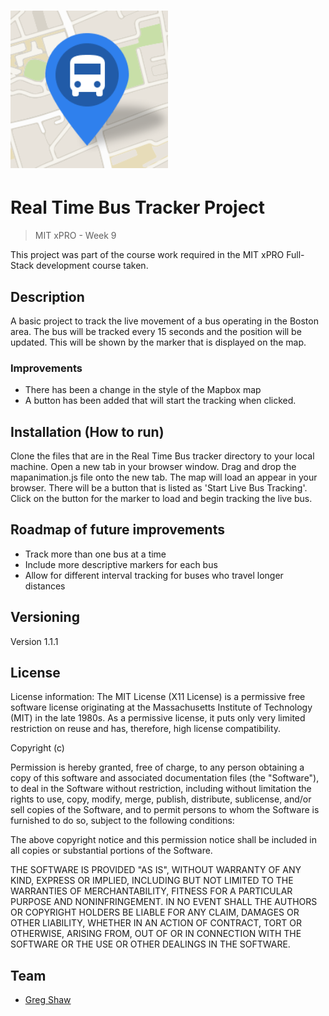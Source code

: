 <h1><img src="marker.png" alt="Real Time Bus Tracker Project" width="50%"></h1>

# Real Time Bus Tracker Project
> MIT xPRO - Week 9

This project was part of the course work required in the MIT xPRO Full-Stack development course taken.

## Description

A basic project to track the live movement of a bus operating in the Boston area.
The bus will be tracked every 15 seconds and the position will be updated.
This will be shown by the marker that is displayed on the map.

### Improvements

* There has been a change in the style of the Mapbox map
* A button has been added that will start the tracking when clicked.

## Installation (How to run)

Clone the files that are in the Real Time Bus tracker directory to your local machine.
Open a new tab in your browser window.
Drag and drop the mapanimation.js file onto the new tab.
The map will load an appear in your browser.
There will be a button that is listed as 'Start Live Bus Tracking'.
Click on the button for the marker to load and begin tracking the live bus.

## Roadmap of future improvements

* Track more than one bus at a time
* Include more descriptive markers for each bus
* Allow for different interval tracking for buses who travel longer distances

## Versioning

Version 1.1.1

## License

License information: The MIT License (X11 License) is a permissive free software license originating at the Massachusetts Institute of Technology (MIT) in the late 1980s. As a permissive license, it puts only very limited restriction on reuse and has, therefore, high license compatibility.

Copyright (c)

Permission is hereby granted, free of charge, to any person obtaining a copy
of this software and associated documentation files (the "Software"), to deal
in the Software without restriction, including without limitation the rights
to use, copy, modify, merge, publish, distribute, sublicense, and/or sell
copies of the Software, and to permit persons to whom the Software is
furnished to do so, subject to the following conditions:

The above copyright notice and this permission notice shall be included in all
copies or substantial portions of the Software.

THE SOFTWARE IS PROVIDED "AS IS", WITHOUT WARRANTY OF ANY KIND, EXPRESS OR
IMPLIED, INCLUDING BUT NOT LIMITED TO THE WARRANTIES OF MERCHANTABILITY,
FITNESS FOR A PARTICULAR PURPOSE AND NONINFRINGEMENT. IN NO EVENT SHALL THE
AUTHORS OR COPYRIGHT HOLDERS BE LIABLE FOR ANY CLAIM, DAMAGES OR OTHER
LIABILITY, WHETHER IN AN ACTION OF CONTRACT, TORT OR OTHERWISE, ARISING FROM,
OUT OF OR IN CONNECTION WITH THE SOFTWARE OR THE USE OR OTHER DEALINGS IN THE
SOFTWARE.

## Team
* [Greg Shaw](https://github.com/greg4shaw)
